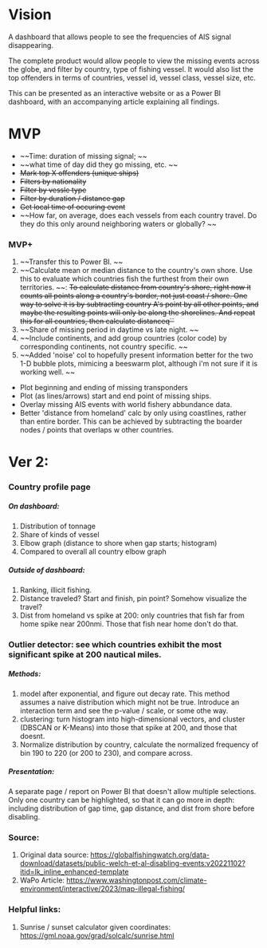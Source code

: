 # Vision
A dashboard that allows people to see the frequencies of AIS signal disappearing. 

The complete product would allow people to view the missing events across the globe, and filter by country, type of fishing vessel. It would also list the top offenders in terms of countries, vessel id, vessel class, vessel size, etc. 

This can be presented as an interactive website or as a Power BI dashboard, with an accompanying article explaining all findings. 

# MVP
- ~~Time: duration of missing signal; ~~
- ~~what time of day did they go missing, etc. ~~
- ~~Mark top X offenders (unique ships)~~
- ~~Filters by nationality~~
- ~~Filter by vessle type~~
- ~~Filter by duration / distance gap~~
- ~~Get local time of occuring event~~
- ~~How far, on average, does each vessels from each country travel. Do they do this only around neighboring waters or globally? ~~


### MVP+
1. ~~Transfer this to Power BI. ~~
2. ~~Calculate mean or median distance to the country's own shore. Use this to evaluate which countries fish the furthest from their own territories. ~~: ~~To calculate distance from country's shore, right now it counts all points along a country's border, not just coast / shore. One way to solve it is by subtracting country A's point by all other points, and maybe the resulting points will only be along the shorelines. And repeat this for all countries, then calculate distanceq``~~
3. ~~Share of missing period in daytime vs late night. ~~
4. ~~Include continents, and add group countries (color code) by corresponding continents, not country specific. ~~
5. ~~Added 'noise' col to hopefully present information better for the two 1-D bubble plots, mimicing a beeswarm plot, although i'm not sure if it is working well. ~~

- Plot beginning and ending of missing transponders
- Plot (as lines/arrows) start and end point of missing ships. 
- Overlay missing AIS events with world fishery abbundance data. 
- Better 'distance from homeland' calc by only using coastlines, rather than entire border. This can be achieved by subtracting the boarder nodes / points that overlaps w other countries. 


# Ver 2:

### Country profile page
##### On dashboard: 
1. Distribution of tonnage
2. Share of kinds of vessel
3. Elbow graph (distance to shore when gap starts; histogram)
4. Compared to overall all country elbow graph

##### Outside of dashboard:
1. Ranking, illicit fishing. 
2. Distance traveled? Start and finish, pin point? Somehow visualize the travel? 
3. Dist from homeland vs spike at 200: only countries that fish far from home spike near 200nmi. Those that fish near home don't do that. 

### Outlier detector: see which countries exhibit the most significant spike at 200 nautical miles. 
##### Methods: 
1. model after exponential, and figure out decay rate. This method assumes a naive distribution which might not be true. Introduce an interaction term and see the p-value / scale, or some othe way. 
2. clustering: turn histogram into high-dimensional vectors, and cluster (DBSCAN or K-Means) into those that spike at 200, and those that doesnt. 
3. Normalize distribution by country, calculate the normalized frequency of bin  190 to 220 (or 200 to 230), and compare across. 
##### Presentation: 
A separate page / report on Power BI that doesn't allow multiple selections. Only one country can be highlighted, so that it can go more in depth: including distribution of gap time, gap distance, and dist from shore before disabling. 


### Source:
1. Original data source: https://globalfishingwatch.org/data-download/datasets/public-welch-et-al-disabling-events:v20221102?itid=lk_inline_enhanced-template
2. WaPo Article: https://www.washingtonpost.com/climate-environment/interactive/2023/map-illegal-fishing/

### Helpful links:
1. Sunrise / sunset calculator given coordinates: https://gml.noaa.gov/grad/solcalc/sunrise.html

